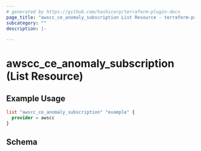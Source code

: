 ```yaml
---
# generated by https://github.com/hashicorp/terraform-plugin-docs
page_title: "awscc_ce_anomaly_subscription List Resource - terraform-provider-awscc"
subcategory: ""
description: |-
  
---
```


# awscc_ce_anomaly_subscription (List Resource)



## Example Usage

```terraform
list "awscc_ce_anomaly_subscription" "example" {
  provider = awscc
}
```

<!-- schema generated by tfplugindocs -->
## Schema
